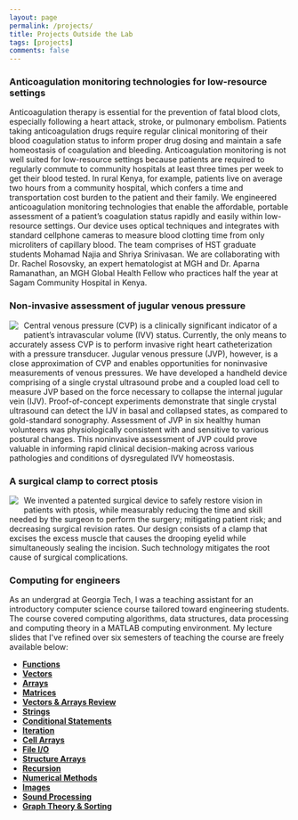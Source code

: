 ```yaml
---
layout: page
permalink: /projects/
title: Projects Outside the Lab
tags: [projects]
comments: false
---
```



### Anticoagulation monitoring technologies for low-resource settings

Anticoagulation therapy is essential for the prevention of fatal blood clots, especially following a heart attack, stroke, or pulmonary embolism. Patients taking anticoagulation drugs require regular clinical monitoring of their blood coagulation status to inform proper drug dosing and maintain a safe homeostasis of coagulation and bleeding. Anticoagulation monitoring is not well suited for low-resource settings because patients are required to regularly commute to community hospitals at least three times per week to get their blood tested. In rural Kenya, for example, patients live on average two hours from a community hospital, which confers a time and transportation cost burden to the patient and their family. We engineered anticoagulation monitoring technologies that enable the affordable, portable assessment of a patient’s coagulation status rapidly and easily within low-resource settings. Our device uses optical techniques and integrates with standard cellphone cameras to measure blood clotting time from only microliters of capillary blood. The team comprises of HST graduate students Mohamad Najia and Shriya Srinivasan. We are collaborating with Dr. Rachel Rosovsky, an expert hematologist at MGH and Dr. Aparna Ramanathan, an MGH Global Health Fellow who practices half the year at Sagam Community Hospital in Kenya.


### Non-invasive assessment of jugular venous pressure

<img src="{{ site.url }}/images/jvp.png" align="left" style="margin: 0px 10px 10px 0px;" style="width:60%"/>Central venous pressure (CVP) is a clinically significant indicator of a patient’s intravascular volume (IVV) status. Currently, the only means to accurately assess CVP is to perform invasive right heart catheterization with a pressure transducer. Jugular venous pressure (JVP), however, is a close approximation of CVP and enables opportunities for noninvasive measurements of venous pressures. We have developed a handheld device comprising of a single crystal ultrasound probe and a coupled load cell to measure JVP based on the force necessary to collapse the internal jugular vein (IJV). Proof-of-concept experiments demonstrate that single crystal ultrasound can detect the IJV in basal and collapsed states, as compared to gold-standard sonography. Assessment of JVP in six healthy human volunteers was physiologically consistent with and sensitive to various postural changes. This noninvasive assessment of JVP could prove valuable in informing rapid clinical decision-making across various pathologies and conditions of dysregulated IVV homeostasis.


### A surgical clamp to correct ptosis

<img src="{{ site.url }}/images/clamp.jpg" align="left" style="margin: 0px 10px 10px 0px;" style="width:60%"/>We invented a patented surgical device to safely restore vision in patients with ptosis, while measurably reducing the time and skill needed by the surgeon to perform the surgery; mitigating patient risk; and decreasing surgical revision rates. Our design consists of a clamp that excises the excess muscle that causes the drooping eyelid while simultaneously sealing the incision. Such technology mitigates the root cause of surgical complications. 


### Computing for engineers

As an undergrad at Georgia Tech, I was a teaching assistant for an introductory computer science course tailored toward engineering students. The course covered computing algorithms, data structures, data processing and computing theory in a MATLAB computing environment. My lecture slides that I've refined over six semesters of teaching the course are freely available below: 

* [**Functions**](https://docs.google.com/presentation/d/1NcC16p7T16Ll3wIv8nKeTjQh2F8wRZ8CIU6Jc_XcBU8/edit?usp=share_link)
* [**Vectors**](https://docs.google.com/presentation/d/1fwxap_aYjYPej6MfVX9TekLh-cq-SyVXdLSIyvHE5s4/edit?usp=share_link)
* [**Arrays**](https://docs.google.com/presentation/d/1Z_NWKRj9UschlXlSzaM0x7hHhkIDoGyE2YX5KHheG8A/edit?usp=share_link)
* [**Matrices**](https://docs.google.com/presentation/d/1kXUVtFq2EihgVRgkbe4e-ej27FG5ZvZw8jMQ4vXquS4/edit?usp=share_link)
* [**Vectors & Arrays Review**](https://docs.google.com/presentation/d/1vOPV5JytSOWRZyL4M3Kvd188YVBF8JF72UW_bEQgZXs/edit?usp=share_link)
* [**Strings**](https://docs.google.com/presentation/d/1CC2WzlrI8tXO8aciIwBvbYnwxyhYyMTJoIM31e6aPjo/edit?usp=share_link)
* [**Conditional Statements**](https://docs.google.com/presentation/d/1zSydblDlqfhu5aaseJuPdW5E6GIZdNGLaVimesZHrdw/edit?usp=share_link)
* [**Iteration**](https://docs.google.com/presentation/d/1RrqthtNIvqVLS3kh2IMXx9syOlXzRF-8ZZpO_aKi_A8/edit?usp=share_link)
* [**Cell Arrays**](https://docs.google.com/presentation/d/1TcI7iso09ZSwGCs9ICeQq6gHhRZtQh0QqWw-ldjDv7g/edit?usp=share_link)
* [**File I/O**](https://docs.google.com/presentation/d/14JO4UhFkM8qWDgfAbhBWaYchkd8uJ_D4li5mS7mPkoM/edit?usp=share_link)
* [**Structure Arrays**](https://docs.google.com/presentation/d/1vGGXwMxF9EbZw-btJgNVPCAQxMczgCiwfRpA80XEaZw/edit?usp=share_link)
* [**Recursion**](https://docs.google.com/presentation/d/1sWUj4NtiWDMitohxUEE7cqFnvY3i61IjlNidfI6jnE4/edit?usp=share_link)
* [**Numerical Methods**](https://docs.google.com/presentation/d/1DOm2zZ1OlF3KUeJWmI-ZElR48e_1tm4c2J0Gsx-0Edk/edit?usp=share_link)
* [**Images**](https://docs.google.com/presentation/d/1sniHPazH4wlgFUu7bUVk9t04QGeLm5qd1vxM2sM18WI/edit?usp=share_link)
* [**Sound Processing**](https://docs.google.com/presentation/d/1lv1zDhfb7W3iAWLfMLa_Z2hFFC0bFSph8o49D5BoBkY/edit?usp=share_link)
* [**Graph Theory & Sorting**](https://docs.google.com/presentation/d/1xRQ3FP-Emb3ZZoAaUXNMFZNf1ilP7VEZKL7RFJ8o9jI/edit?usp=share_link)





